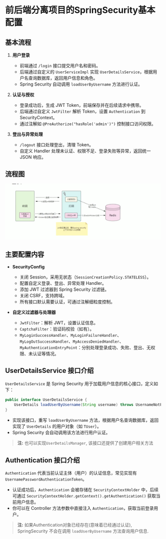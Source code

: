 # 前后端分离项目的SpringSecurity基本配置

## 基本流程

1. **用户登录**  
   - 前端通过 `/login` 接口提交用户名和密码。
   - 后端通过自定义的 `UserServiceImpl` 实现 `UserDetailsService`，根据用户名查询数据库，返回用户信息和角色。
   - Spring Security 自动调用 `loadUserByUsername` 方法进行认证。

2. **认证与授权**  
   - 登录成功后，生成 JWT Token，前端保存并在后续请求中携带。
   - 后端通过自定义 `JwtFilter` 解析 Token，设置 `Authentication` 到 SecurityContext。
   - 通过注解如 `@PreAuthorize("hasRole('admin')")` 控制接口访问权限。

3. **登出与异常处理**  
   - `/logout` 接口处理登出，清理 Token。
   - 自定义 Handler 处理未认证、权限不足、登录失败等异常，返回统一 JSON 响应。

## 流程图

![alt text](assets/image.png-1753952169635.png)

## 主要配置内容

- **SecurityConfig**  
  - 关闭 Session，采用无状态（`SessionCreationPolicy.STATELESS`）。
  - 配置自定义登录、登出、异常处理 Handler。
  - 添加 JWT 过滤器到 Spring Security 过滤链。
  - 关闭 CSRF，支持跨域。
  - 所有接口默认需要认证，可通过注解细粒度控制。

- **自定义过滤器与处理器**  
  - `JwtFilter`：解析 JWT，设置认证信息。
  - `CaptchaFilter`：验证码校验（如有）。
  - `MyLoginSuccessHandler`、`MyLoginFailureHandler`、`MyLogOutSuccessHandler`、`MyAccessDeniedHandler`、`MyAuthenticationEntryPoint`：分别处理登录成功、失败、登出、无权限、未认证等情况。

## UserDetailsService 接口介绍

`UserDetailsService` 是 Spring Security 用于加载用户信息的核心接口，定义如下：

```java
public interface UserDetailsService {
    UserDetails loadUserByUsername(String username) throws UsernameNotFoundException;
}
```
- 实现该接口，重写 `loadUserByUsername` 方法，根据用户名查询数据库，返回实现了 `UserDetails` 的用户对象（如 `TUser`）。
- Spring Security 会自动调用该方法进行用户认证。

> **注:** 也可以实现`UserDetailsManager`, 该接口还提供了创建用户相关方法

## Authentication 接口介绍

`Authentication` 代表当前认证主体（用户）的认证信息，常见实现有 `UsernamePasswordAuthenticationToken`。
- 认证成功后，`Authentication` 会被存储在 `SecurityContextHolder` 中，后续可通过 `SecurityContextHolder.getContext().getAuthentication()` 获取当前用户信息。
- 你可以在 Controller 方法参数中直接注入 `Authentication`，获取当前登录用户。

> **注:** 如果Authentication对象已经存在(意味着已经通过认证), SpringSecurity 不会在调用 `loadUserByUsername` 方法查询用户信息.